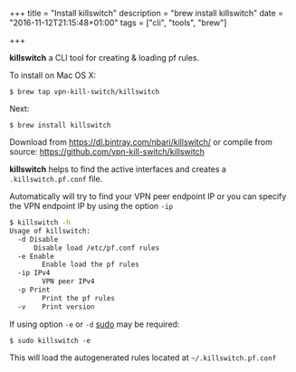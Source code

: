 +++
title = "Install killswitch"
description = "brew install killswitch"
date = "2016-11-12T21:15:48+01:00"
tags = ["cli", "tools", "brew"]

+++


**killswitch** a CLI tool for creating & loading pf rules.

To install on Mac OS X:

    $ brew tap vpn-kill-switch/killswitch

Next:

    $ brew install killswitch

Download from https://dl.bintray.com/nbari/killswitch/ or compile from source: https://github.com/vpn-kill-switch/killswitch


**killswitch** helps to find the active interfaces and creates a
``.killswitch.pf.conf`` file.

Automatically will try to find your VPN peer endpoint IP or you can specify the
VPN endpoint IP by using the option ``-ip``


```sh
$ killswitch -h
Usage of killswitch:
  -d Disable
      Disable load /etc/pf.conf rules
  -e Enable
        Enable load the pf rules
  -ip IPv4
        VPN peer IPv4
  -p Print
        Print the pf rules
  -v    Print version
```

If using option `-e` or `-d` [sudo](https://en.wikipedia.org/wiki/Sudo) may be required:

	$ sudo killswitch -e

This will load the autogenerated rules located at `~/.killswitch.pf.conf`
